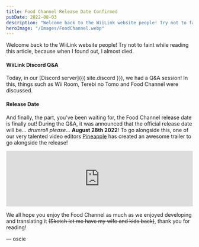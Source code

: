 ```yaml
---
title: Food Channel Release Date Confirmed
pubDate: 2022-08-03
description: "Welcome back to the WiiLink website people! Try not to faint while reading this article, because when I found out, I almost died."
heroImage: "/Images/FoodChannel.webp"
---
```


Welcome back to the WiiLink website people! Try not to faint while reading this article, because when I found out, I almost died.

#### WiiLink Discord Q&A

Today, in our [Discord server]({{ site.discord }}), we had a Q&A session! In this, things such as Wii Room, Terebi no Tomo and Food Channel were discussed.

#### Release Date

And finally, the part, you've been waiting for, the Food Channel release date is finally out! During the Q&A, it was announced that the official release date will be... *drumroll please*... **August 28th 2022**! To go alongside this, one of our very talented video editors [Pineapple](https://www.youtube.com/channel/UCfxa5lj2wsra8P0mi1BkJ5A) has created an awesome trailer to go alongside the release!

<center><iframe width="100%" src="https://www.youtube.com/embed/i5c4ShKd704" title="YouTube video player" frameborder="0" allow="accelerometer; autoplay; clipboard-write; encrypted-media; gyroscope; picture-in-picture" allowfullscreen></iframe></center>

We all hope you enjoy the Food Channel as much as we enjoyed developing and translating it ~~(Sketch let me have my wife and kids back)~~, thank you for reading!

&mdash; oscie
